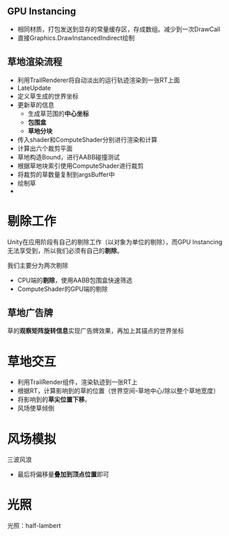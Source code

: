 ## GPU Instancing
- 相同材质，打包发送到显存的常量缓存区，存成数组。减少到一次DrawCall
- 直接Graphics.DrawInstancedIndirect绘制

## 草地渲染流程
- 利用TrailRenderer将自动淡出的运行轨迹渲染到一张RT上面
- LateUpdate
- 定义草生成的世界坐标
- 更新草的信息
	- 生成草范围的**中心坐标**
	- **包围盒**
	- **草地分块**
- 传入shader和ComputeShader分别进行渲染和计算
- 计算出六个裁剪平面
- 草地构造Bound，进行AABB碰撞测试
- 根据草地块索引使用ComputeShader进行裁剪
- 将裁剪的草数量复制到argsBuffer中
- 绘制草
- 
# 剔除工作
Unity在应用阶段有自己的剔除工作（以对象为单位的剔除），而GPU Instancing无法享受到，所以我们必须有自己的**剔除**。

我们主要分为两次剔除
- CPU端的**剔除**，使用AABB包围盒快速筛选
- ComputeShader的GPU端的剔除
## 草地广告牌
草的**观察矩阵旋转信息**实现广告牌效果，再加上其锚点的世界坐标


# 草地交互
- 利用TrailRender组件，渲染轨迹到一张RT上
- 根据RT，计算影响到的草的位置（世界空间-草地中心/除以整个草地宽度）
- 将影响到的**草尖位置下移**。
- 风场使草倾倒

# 风场模拟
三波风浪
- 最后将偏移量**叠加到顶点位置**即可

# 光照
光照：half-lambert
